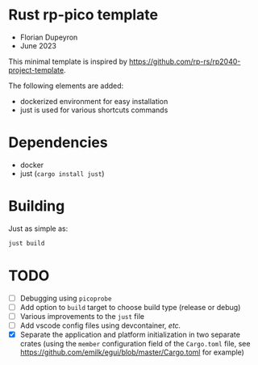 Rust rp-pico template
=====================

- Florian Dupeyron
- June 2023

This minimal template is inspired by https://github.com/rp-rs/rp2040-project-template.

The following elements are added:

- dockerized environment for easy installation
- just is used for various shortcuts commands

# Dependencies

- docker
- just (`cargo install just`)

# Building

Just as simple as:

```c
just build
```

# TODO

- [ ] Debugging using `picoprobe`
- [ ] Add option to `build` target to choose build type (release or debug)
- [ ] Various improvements to the `just` file
- [ ] Add vscode config files using devcontainer, _etc._
- [x] Separate the application and platform initialization in two separate crates (using the `member` configuration field of the `Cargo.toml` file, see https://github.com/emilk/egui/blob/master/Cargo.toml for example)
